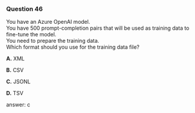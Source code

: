 ### Question 46

You have an Azure OpenAI model.  
You have 500 prompt-completion pairs that will be used as training data to fine-tune the model.  
You need to prepare the training data.  
Which format should you use for the training data file?

**A.** XML

**B.** CSV

**C.** JSONL

**D.** TSV

answer: c

